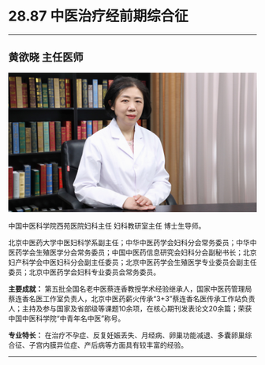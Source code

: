 # 28.87 中医治疗经前期综合征

---

## 黄欲晓 主任医师

![1685846596090](image/c28_087/1685846596090.png)

中国中医科学院西苑医院妇科主任 妇科教研室主任 博士生导师。

北京中医药大学中医妇科学系副主任；中华中医药学会妇科分会常务委员；中华中医药学会生殖医学分会常务委员；中国中医药信息研究会妇科分会副秘书长；北京妇产科学会中医妇科分会副主任委员；北京中医药学会生殖医学专业委员会副主任委员；北京中医药学会妇科专业委员会常务委员。

**主要成就：** 第五批全国名老中医蔡连香教授学术经验继承人，国家中医药管理局蔡连香名医工作室负责人，北京中医药薪火传承“3+3”蔡连香名医传承工作站负责人；主持及参与国家及省部级等课题10余项，在核心期刊发表论文20余篇；荣获中国中医科学院“中青年名中医”称号。

**专业特长：** 在治疗不孕症、反复妊娠丢失、月经病、卵巢功能减退、多囊卵巢综合征、子宫内膜异位症、产后病等方面具有较丰富的经验。

---
